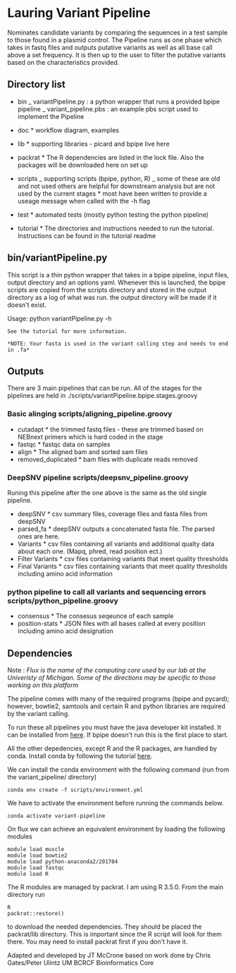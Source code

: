 # Lauring Variant Pipeline

Nominates candidate variants by comparing the sequences in a test sample to those found in a plasmid control.
The Pipeline runs as one phase which takes in fastq files and outputs putative variants as well as all base call above a set frequency. It is then up to the user to filter the putative variants based on the characteristics provided.

## Directory list

-   bin
    _ variantPipeline.py : a python wrapper that runs a provided bpipe pipeline
    _ variant_pipeline.pbs : an example pbs script used to implement the Pipeline
-   doc \* workflow diagram, examples
-   lib \* supporting libraries - picard and bpipe live here
-   packrat \* The R dependencies are listed in the lock file. Also the packages will be downloaded here on set up
-   scripts
    _ supporting scripts (bpipe, python, R)
    _ some of these are old and not used others are helpful for downstream analysis but are not used by the current stages \* most have been written to provide a useage message when called with the -h flag
-   test \* automated tests (mostly python testing the python pipeline)

-   tutorial \* The directories and instructions needed to run the tutorial. Instructions can be found in the tutorial readme

## bin/variantPipeline.py

This script is a thin python wrapper that takes in a bpipe pipeline, input files, output directory and an options yaml. Whenever this is launched, the bpipe scripts are copied from the scripts directory and stored in the output directory as a log of what was run. the output directory will be made if it doesn't exist.

Usage: python variantPipeline.py -h

    See the tutorial for more information.

    *NOTE: Your fasta is used in the variant calling step and needs to end in .fa*

## Outputs

There are 3 main pipelines that can be run. All of the stages for the pipelines are held in ./scripts/variantPipeline.bpipe.stages.groovy

### Basic alinging scripts/aligning_pipeline.groovy

-   cutadapt \* the trimmed fastq files - these are trimmed based on NEBnext primers which is hard coded in the stage
-   fastqc \* fastqc data on samples
-   align \* The aligned bam and sorted sam files
-   removed_duplicated \* bam files with duplicate reads removed

### DeepSNV pipeline scripts/deepsnv_pipeline.groovy

Runing this pipeline after the one above is the same as the old single pipeline.

-   deepSNV \* csv summary files, coverage files and fasta files from deepSNV
-   parsed_fa \* deepSNV outputs a concatenated fasta file. The parsed ones are here.
-   Variants \* csv files containing all variants and additional qualty data about each one. (Mapq, phred, read position ect.)
-   Filter Variants \* csv files containing variants that meet quality thresholds
-   Final Variants \* csv files containing variants that meet quality thresholds including amino acid information

### python pipeline to call all variants and sequencing errors scripts/python_pipeline.groovy

-   consensus \* The consesus seqeunce of each sample
-   position-stats \* JSON files with all bases called at every position including amino acid designation

## Dependencies

Note : _Flux is the name of the computing core used by our lab at the Univeristy of Michigan. Some of the directions may be specific to those working on this platform_

The pipeline comes with many of the required programs (bpipe and pycard); however, bowtie2, samtools and certain R and python libraries are required by the variant calling.

To run these all pipelines you must have the java developer kit installed. It can be installed from [here](http://www.oracle.com/technetwork/java/javase/downloads/jdk8-downloads-2133151.html). If bpipe doesn't run this is the first place to start.

All the other depedencies, except R and the R packages, are handled by conda. Install conda by following the tutorial [here](https://conda.io/docs/user-guide/overview.html).

We can install the conda environment with the following command (run from the variant_pipeline/ directory)

```
conda env create -f scripts/environment.yml
```

We have to activate the environment before running the commands below.

```
conda activate variant-pipeline
```

On flux we can achieve an equivalent environment by loading the following modules

```
module load muscle
module load bowtie2
module load python-anaconda2/201704
module load fastqc
module load R
```

The R modules are managed by packrat. I am using R 3.5.0. From the main directory run

```
R
packrat::restore()
```

to download the needed dependencies. They should be placed the packrat/lib directory. This is important since the R script will look for them there. You may need to install packrat first if you don't have it.

Adapted and developed by JT McCrone based on work done by
Chris Gates/Peter Ulintz
UM BCRCF Bioinformatics Core
